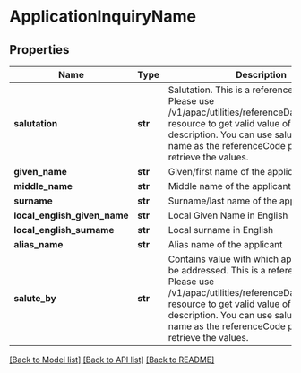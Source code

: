 # ApplicationInquiryName

## Properties
Name | Type | Description | Notes
------------ | ------------- | ------------- | -------------
**salutation** | **str** | Salutation. This is a reference data field. Please use /v1/apac/utilities/referenceData/{salutation} resource to get valid value of this field with description. You can use salutation field name as the referenceCode parameter to retrieve the values. | [optional] 
**given_name** | **str** | Given/first name of the applicant | 
**middle_name** | **str** | Middle name of the applicant | [optional] 
**surname** | **str** | Surname/last name of the applicant | [optional] 
**local_english_given_name** | **str** | Local Given Name in English | [optional] 
**local_english_surname** | **str** | Local surname in English | [optional] 
**alias_name** | **str** | Alias name of the applicant | [optional] 
**salute_by** | **str** | Contains value with which applicant like to be addressed. This is a reference data field. Please use /v1/apac/utilities/referenceData/{saluteBy} resource to get valid value of this field with description. You can use saluteBy field name as the referenceCode parameter to retrieve the values. | [optional] 

[[Back to Model list]](../README.md#documentation-for-models) [[Back to API list]](../README.md#documentation-for-api-endpoints) [[Back to README]](../README.md)

